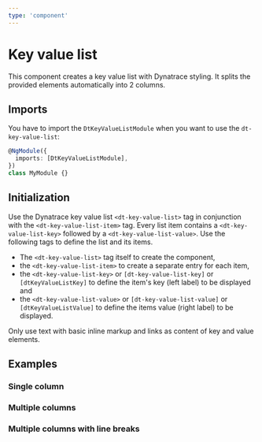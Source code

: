 ```yaml
---
type: 'component'
---
```


# Key value list

This component creates a key value list with Dynatrace styling. It splits the
provided elements automatically into 2 columns.

## Imports

You have to import the `DtKeyValueListModule` when you want to use the
`dt-key-value-list`:

```typescript
@NgModule({
  imports: [DtKeyValueListModule],
})
class MyModule {}
```

## Initialization

Use the Dynatrace key value list `<dt-key-value-list>` tag in conjunction with
the `<dt-key-value-list-item>` tag. Every list item contains a
`<dt-key-value-list-key>` followed by a `<dt-key-value-list-value>`. Use the
following tags to define the list and its items.

- The `<dt-key-value-list>` tag itself to create the component,
- the `<dt-key-value-list-item>` to create a separate entry for each item,
- the `<dt-key-value-list-key>` or `[dt-key-value-list-key]` or
  `[dtKeyValueListKey]` to define the item's key (left label) to be displayed
  and
- the `<dt-key-value-list-value>` or `[dt-key-value-list-value]` or
  `[dtKeyValueListValue]` to define the items value (right label) to be
  displayed.

Only use text with basic inline markup and links as content of key and value
elements.

## Examples

### Single column

<docs-source-example example="KeyValueListDefaultExample"></docs-source-example>

### Multiple columns

<docs-source-example example="KeyValueListMulticolumnExample" fullwidth="true"></docs-source-example>

### Multiple columns with line breaks

<docs-source-example example="KeyValueListLongtextExample" fullwidth="true"></docs-source-example>

